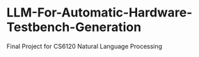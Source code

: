 # LLM-For-Automatic-Hardware-Testbench-Generation
Final Project for CS6120 Natural Language Processing
